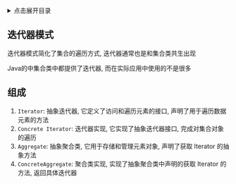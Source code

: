 <details>
<summary>点击展开目录</summary>
<!-- TOC -->

- [迭代器模式](#迭代器模式)
- [组成](#组成)

<!-- /TOC -->
</details>


## 迭代器模式

迭代器模式简化了集合的遍历方式, 迭代器通常也是和集合类共生出现

Java的中集合类中都提供了迭代器, 而在实际应用中使用的不是很多

## 组成

1. `Iterator`: 抽象迭代器, 它定义了访问和遍历元素的接口, 声明了用于遍历数据元素的方法
2. `Concrete Iterator`: 迭代器实现, 它实现了抽象迭代器接口, 完成对集合对象的遍历
3. `Aggregate`: 抽象聚合类, 它用于存储和管理元素对象, 声明了获取 Iterator 的抽象方法
4. `ConcreteAggregate`: 聚合类实现, 实现了抽象聚合类中声明的获取 Iterator 的方法, 返回具体迭代器



